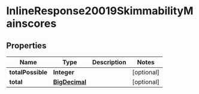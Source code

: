 

# InlineResponse20019SkimmabilityMainscores

## Properties

Name | Type | Description | Notes
------------ | ------------- | ------------- | -------------
**totalPossible** | **Integer** |  |  [optional]
**total** | [**BigDecimal**](BigDecimal.md) |  |  [optional]





